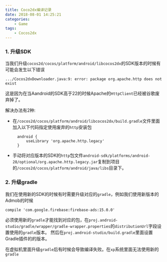 ```yaml
---
title: Coco2dx编译记录
date: 2018-08-01 14:25:21
categories: 
    - Game
tags:
    - Cocos2dx
---
```


### 1. 升级SDK

当我们升级`cocos2d/cocos/platform/android/libcocos2dx`的SDK版本的时候有可能会发生以下错误

    .../Cocos2dxDownloader.java:9: error: package org.apache.http does not exist
    
这是因为在当Aandroid的SDK高于22的时候Apache的`HttpClient`已经被谷歌废弃掉了。

<!-- more -->
解决办法有2种:

* 在`/cocos2d/cocos/platform/android/libcocos2dx/build.gradle`文件里面加入以下代码指定使用废弃的`http`安装包

        android {
            useLibrary 'org.apache.http.legacy'
        }
* 手动将对应版本的SDK的`http`包文件`android-sdk/platforms/android-28/optional/org.apache.http.legacy.jar`复制到项目的`/cocos2d/cocos/platform/android/java/libs`目录下。
 
### 2. 升级gradle

我们在使用新的SDK的时候有时需要升级对应的`gradle`，例如我们使用新版本的Admob的时候

    compile 'com.google.firebase:firebase-ads:15.0.0'
必须使用新的`gradle`才能找到对应的包，在`proj.android-studio/gradle/wrapper/gradle-wrapper.properties`的`distributionUrl`字段设置使用的`gradle`版本。
然后在`proj.android-studio/build.gradle`里面设置Gradle插件的的版本。

在虚拟机里面升级`gradle`后有时候会导致编译失败。在`xp`系统里面无法使用新的`gradle`
